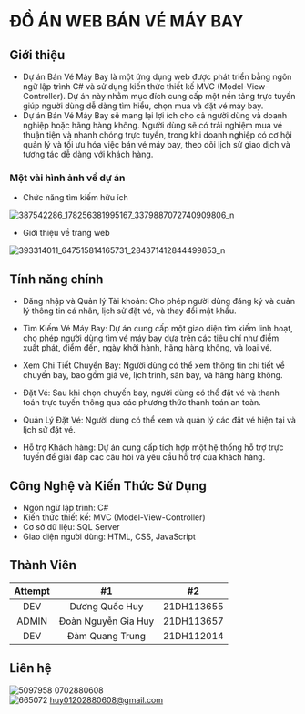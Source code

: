 # ĐỒ ÁN WEB BÁN VÉ MÁY BAY
## Giới thiệu
- Dự án Bán Vé Máy Bay là một ứng dụng web được phát triển bằng ngôn ngữ lập trình C# và sử dụng kiến thức thiết kế MVC (Model-View-Controller). Dự án này nhằm mục đích cung cấp một nền tảng trực tuyến giúp người dùng dễ dàng tìm hiểu, chọn mua và đặt vé máy bay.
- Dự án Bán Vé Máy Bay sẽ mang lại lợi ích cho cả người dùng và doanh nghiệp hoặc hãng hàng không. Người dùng sẽ có trải nghiệm mua vé thuận tiện và nhanh chóng trực tuyến, trong khi doanh nghiệp có cơ hội quản lý và tối ưu hóa việc bán vé máy bay, theo dõi lịch sử giao dịch và tương tác dễ dàng với khách hàng.
### Một vài hình ảnh về dự án


- Chức năng tìm kiếm hữu ích

![387542286_178256381995167_3379887072740909806_n](https://github.com/huy01202880608/Webbanvemaybay/assets/145096900/9d65443a-4a16-435f-aa35-b69646de15d6)

- Giới thiệu về trang web

![393314011_647515814165731_284371412844499853_n](https://github.com/huy01202880608/Webbanvemaybay/assets/145096900/d56fb658-4d3f-4606-9fd4-f4a599ab8291)




## Tính năng chính
- Đăng nhập và Quản lý Tài khoản: Cho phép người dùng đăng ký và quản lý thông tin cá nhân, lịch sử đặt vé, và thay đổi mật khẩu.

- Tìm Kiếm Vé Máy Bay: Dự án cung cấp một giao diện tìm kiếm linh hoạt, cho phép người dùng tìm vé máy bay dựa trên các tiêu chí như điểm xuất phát, điểm đến, ngày khởi hành, hãng hàng không, và loại vé.

- Xem Chi Tiết Chuyến Bay: Người dùng có thể xem thông tin chi tiết về chuyến bay, bao gồm giá vé, lịch trình, sân bay, và hãng hàng không.

- Đặt Vé: Sau khi chọn chuyến bay, người dùng có thể đặt vé và thanh toán trực tuyến thông qua các phương thức thanh toán an toàn.

- Quản Lý Đặt Vé: Người dùng có thể xem và quản lý các đặt vé hiện tại và lịch sử đặt vé.

- Hỗ trợ Khách hàng: Dự án cung cấp tích hợp một hệ thống hỗ trợ trực tuyến để giải đáp các câu hỏi và yêu cầu hỗ trợ của khách hàng.

## Công Nghệ và Kiến Thức Sử Dụng
- Ngôn ngữ lập trình: C#
- Kiến thức thiết kế: MVC (Model-View-Controller)
- Cơ sở dữ liệu: SQL Server
- Giao diện người dùng: HTML, CSS, JavaScript

## Thành Viên
| Attempt | #1    | #2    |
| :-----: | :---: | :---: |
| DEV| Dương Quốc Huy   | 21DH113655   |
| ADMIN| Đoàn Nguyễn Gia Huy   | 21DH113657   |
| DEV| Đàm Quang Trung  | 21DH112014    |

## Liên hệ

![5097958](https://github.com/huy01202880608/Webbanvemaybay/assets/145096900/041d35dd-e68d-4863-9497-f4654909f1c9)
0702880608\
![665072](https://github.com/huy01202880608/Webbanvemaybay/assets/145096900/561cb45e-3f78-478b-8558-781cc3359bed)
huy01202880608@gmail.com





